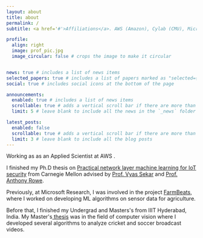 ```yaml
---
layout: about
title: about
permalink: /
subtitle: <a href='#'>Affiliations</a>. AWS (Amazon), Cylab (CMU), Microsoft Research, IIIT Hyderabad

profile:
  align: right
  image: prof_pic.jpg
  image_circular: false # crops the image to make it circular


news: true # includes a list of news items
selected_papers: true # includes a list of papers marked as "selected={true}"
social: true # includes social icons at the bottom of the page

announcements:
  enabled: true # includes a list of news items
  scrollable: true # adds a vertical scroll bar if there are more than 3 news items
  limit: 5 # leave blank to include all the news in the `_news` folder

latest_posts:
  enabled: false
  scrollable: true # adds a vertical scroll bar if there are more than 3 new posts items
  limit: 3 # leave blank to include all the blog posts
---
```


Working as as an Applied Scientist at AWS .

I finished my Ph.D thesis on [Practical network layer machine learning for IoT security](https://kilthub.cmu.edu/articles/thesis/Practical_network-layer_machine_learning_for_IoT_security/25030973/1) from Carnegie Mellon advised by [Prof. Vyas Sekar](https://users.ece.cmu.edu/~vsekar/) and [Prof. Anthony Rowe](https://users.ece.cmu.edu/~agr/).

Previously, at Microsoft Research, I was involved in the project [FarmBeats](https://www.microsoft.com/en-us/research/project/farmbeats-iot-agriculture/), where I worked on developing ML algorithms on sensor data for agriculture.

 Before that, I finished my Undergrad and Masters's from IIIT Hyderabad, India. My Master's[ thesis](https://cdn.iiit.ac.in/cdn/cvit.iiit.ac.in/images/Thesis/MS/RahulAnandMS2016/Thesis.pdf) was in the field of computer vision where I developed several algorithms to analyze cricket and soccer broadcast videos.
